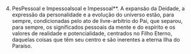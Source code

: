 ﻿4. PesPessoal e Impessoalsoal e Impessoal**. A expansão da Deidade, a expressão da personalidade e a evolução do universo estão, para sempre, condicionadas pelo ato de livre-arbítrio do Pai, que separou, para sempre,  os significados  pessoais da mente e do espírito e os valores de realidade e potencialidade, centrados no Filho Eterno, daquelas coisas que têm seu centro e são inerentes a eterna Ilha do Paraíso.